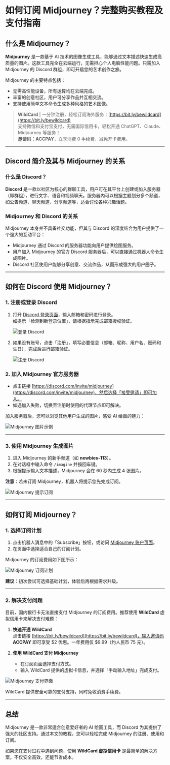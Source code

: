 # 如何订阅 Midjourney？完整购买教程及支付指南

## 什么是 Midjourney？

**Midjourney** 是一款基于 AI 技术的图像生成工具，能够通过文本描述快速生成高质量的图片。这款工具完全在云端运行，无需担心个人电脑性能问题。只需加入 Midjourney 的 Discord 群组，即可开启您的艺术创作之旅。

Midjourney 的主要特点包括：
- 无需高性能设备，所有运算均在云端完成。
- 丰富的创意社区，用户可分享作品并互相交流。
- 支持使用简单文本命令生成多种风格的艺术图像。

> **WildCard** | 一分钟注册，轻松订阅海外服务：[https://bit.ly/bewildcard](https://bit.ly/bewildcard)  
> 支持微信和支付宝支付，无需国际信用卡，轻松开通 ChatGPT、Claude、Midjourney 等服务！  
> **邀请码：ACCPAY**，立享消费 0 手续费，减免开卡费用。

---

## Discord 简介及其与 Midjourney 的关系

### 什么是 Discord？

**Discord** 是一款以社区为核心的群聊工具，用户可在其平台上创建或加入服务器（即群组），进行文字、语音和视频聊天。服务器内可以根据主题划分多个频道，如公告频道、聊天频道、分享频道等，适合讨论各种兴趣话题。

### Midjourney 和 Discord 的关系

Midjourney 本身并不具备社交功能，但其与 Discord 的深度结合为用户提供了一个强大的互动平台：
- Midjourney 通过 Discord 的服务器功能向用户提供绘图服务。
- 用户加入 Midjourney 的官方 Discord 服务器后，可以直接通过机器人命令生成图片。
- Discord 社区使用户能够分享创意、交流作品，从而形成强大的用户圈子。

---

## 如何在 Discord 使用 Midjourney？

### 1. 注册或登录 Discord

1. 打开 [Discord 登录页面](https://discord.com/login)，输入邮箱和密码进行登录。  
   如提示「检测到新登录位置」，请根据指示完成邮箱授权验证。

   ![登录 Discord](https://groot-1253585616.cos.ap-shanghai.myqcloud.com/md/discord-login.jpg)

2. 如果没有账号，点击「注册」，填写必要信息（邮箱、昵称、用户名、密码和生日），完成后进行邮箱验证。

   ![注册 Discord](https://groot-1253585616.cos.ap-shanghai.myqcloud.com/md/discord-register.jpg)

### 2. 加入 Midjourney 官方服务器

- 点击链接 [https://discord.com/invite/midjourney](https://discord.com/invite/midjourney)，然后选择「接受邀请」即可加入。
- 如遇加入失败，切换至注册时使用的代理节点即可解决。

加入服务器后，您可以浏览其他用户生成的图片，感受 AI 绘画的魅力：

![Midjourney 图片示例](https://groot-1253585616.cos.ap-shanghai.myqcloud.com/md/midjourney-disney.jpg)

---

### 3. 使用 Midjourney 生成图片

1. 进入 Midjourney 的新手频道（如 **newbies-113**）。
2. 在对话框中输入命令 `/imagine` 并按回车键。
3. 根据提示输入文本描述，Midjourney 会在 60 秒内生成 4 张图片。

**注意**：若未订阅 Midjourney，机器人将提示您先完成订阅。

![Midjourney 提示订阅](https://groot-1253585616.cos.ap-shanghai.myqcloud.com/md/midjourney-subscribe.jpg)

---

## 如何订阅 Midjourney？

### 1. 选择订阅计划

1. 点击机器人消息中的「Subscribe」按钮，或访问 [Midjourney 账户页面](https://www.midjourney.com/account)。
2. 在页面中选择适合自己的订阅计划。

Midjourney 的订阅费用如下图所示：

![Midjourney 订阅计划](https://groot-1253585616.cos.ap-shanghai.myqcloud.com/md/midjourney-sub-plan.jpg)

**建议**：初次尝试可选择基础计划，体验后再根据需求升级。

---

### 2. 解决支付问题

目前，国内银行卡无法直接支付 Midjourney 的订阅费用。推荐使用 **WildCard** 虚拟信用卡来解决支付难题：

1. **快速开通 WildCard**  
   点击链接 [https://bit.ly/bewildcard](https://bit.ly/bewildcard)，输入邀请码 **ACCPAY** 即可享受 $2 优惠。一年费用仅 $9.99（约人民币 75 元）。

2. **使用 WildCard 支付 Midjourney**  
   - 在订阅页面选择支付方式。
   - 输入 WildCard 提供的虚拟卡信息，并选择「手动输入地址」完成支付。

![Midjourney 支付界面](https://groot-1253585616.cos.ap-shanghai.myqcloud.com/md/midjourney-pay-info.jpg)

WildCard 提供安全可靠的支付支持，同时免收消费手续费。

---

## 总结

Midjourney 是一款非常适合创意爱好者的 AI 绘画工具，而 Discord 为其提供了强大的社区支持。通过本文的教程，您可以轻松完成 Midjourney 的注册、使用和订阅。

如果您在支付过程中遇到问题，使用 **WildCard 虚拟信用卡** 是最简单的解决方案。不仅安全高效，还能节省成本。


